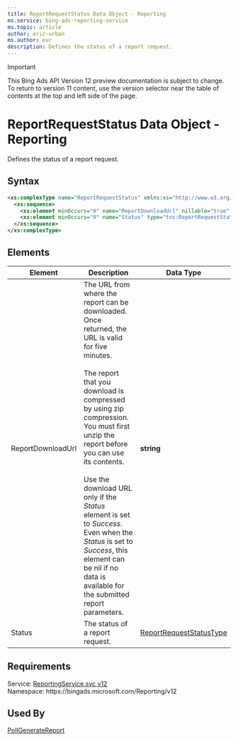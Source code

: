 ```yaml
---
title: ReportRequestStatus Data Object - Reporting
ms.service: bing-ads-reporting-service
ms.topic: article
author: eric-urban
ms.author: eur
description: Defines the status of a report request.
---
```

> [!IMPORTANT]
> This Bing Ads API Version 12 preview documentation is subject to change. To return to version 11 content, use the version selector near the table of contents at the top and left side of the page.

# ReportRequestStatus Data Object - Reporting
Defines the status of a report request.

## Syntax
```xml
<xs:complexType name="ReportRequestStatus" xmlns:xs="http://www.w3.org/2001/XMLSchema">
  <xs:sequence>
    <xs:element minOccurs="0" name="ReportDownloadUrl" nillable="true" type="xs:string" />
    <xs:element minOccurs="0" name="Status" type="tns:ReportRequestStatusType" />
  </xs:sequence>
</xs:complexType>
```

## <a name="elements"></a>Elements

|Element|Description|Data Type|
|-----------|---------------|-------------|
|<a name="reportdownloadurl"></a>ReportDownloadUrl|The URL from where the report can be downloaded. Once returned, the URL is valid for five minutes.<br /><br />The report that you download is compressed by using zip compression. You must first unzip the report before you can use its contents.<br /><br /> Use the download URL only if the *Status* element is set to *Success*. Even when the *Status* is set to *Success*, this element can be nil if no data is available for the submitted report parameters.|**string**|
|<a name="status"></a>Status|The status of a report request.|[ReportRequestStatusType](reportrequeststatustype.md)|

## Requirements
Service: [ReportingService.svc v12](https://reporting.api.bingads.microsoft.com/Api/Advertiser/Reporting/v12/ReportingService.svc)  
Namespace: https\://bingads.microsoft.com/Reporting/v12  

## Used By
[PollGenerateReport](pollgeneratereport.md)  
